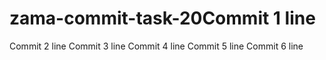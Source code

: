 # zama-commit-task-20Commit 1 line
Commit 2 line
Commit 3 line
Commit 4 line
Commit 5 line
Commit 6 line
